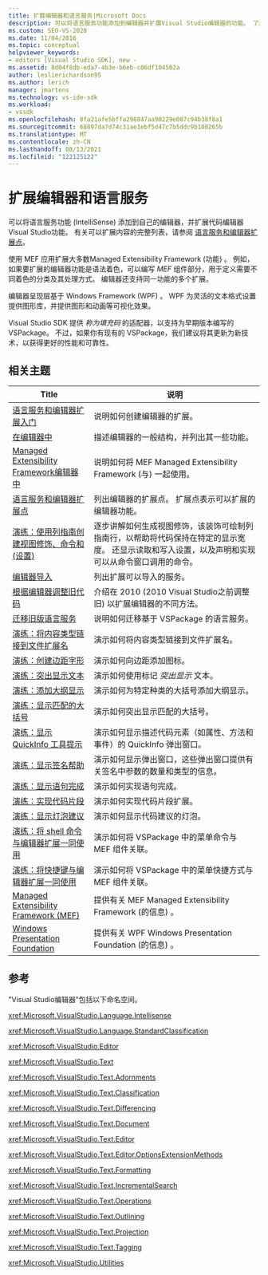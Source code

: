 ```yaml
---
title: 扩展编辑器和语言服务|Microsoft Docs
description: 可以将语言服务功能添加到编辑器并扩展Visual Studio编辑器的功能。 了解Managed Extensibility Framework。
ms.custom: SEO-VS-2020
ms.date: 11/04/2016
ms.topic: conceptual
helpviewer_keywords:
- editors [Visual Studio SDK], new -
ms.assetid: 8d04f8db-eda7-4b3e-b6eb-c06df104502a
author: leslierichardson95
ms.author: lerich
manager: jmartens
ms.technology: vs-ide-sdk
ms.workload:
- vssdk
ms.openlocfilehash: 8fa21afe5bffa298847aa90229e087c94b38f8a1
ms.sourcegitcommit: 68897da7d74c31ae1ebf5d47c7b5ddc9b108265b
ms.translationtype: MT
ms.contentlocale: zh-CN
ms.lasthandoff: 08/13/2021
ms.locfileid: "122125122"
---
```

# <a name="extend-the-editor-and-language-services"></a>扩展编辑器和语言服务
可以将语言服务功能 (IntelliSense) 添加到自己的编辑器，并扩展代码编辑器Visual Studio功能。  有关可以扩展内容的完整列表，请参阅 [语言服务和编辑器扩展点](../extensibility/language-service-and-editor-extension-points.md)。

 使用 MEF 应用扩展大多数Managed Extensibility Framework (功能) 。 例如，如果要扩展的编辑器功能是语法着色，可以编写 *MEF* 组件部分，用于定义需要不同着色的分类及其处理方式。 编辑器还支持同一功能的多个扩展。

 编辑器呈现层基于 Windows Framework (WPF) 。 WPF 为灵活的文本格式设置提供图形库，并提供图形和动画等可视化效果。

 Visual Studio SDK 提供 *称为填充码* 的适配器，以支持为早期版本编写的 VSPackage。 不过，如果你有现有的 VSPackage，我们建议将其更新为新技术，以获得更好的性能和可靠性。

## <a name="related-topics"></a>相关主题

|Title|说明|
|-----------|-----------------|
|[语言服务和编辑器扩展入门](../extensibility/getting-started-with-language-service-and-editor-extensions.md)|说明如何创建编辑器的扩展。|
|[在编辑器中](../extensibility/inside-the-editor.md)|描述编辑器的一般结构，并列出其一些功能。|
|[Managed Extensibility Framework编辑器中](../extensibility/managed-extensibility-framework-in-the-editor.md)|说明如何将 MEF Managed Extensibility Framework (与) 一起使用。|
|[语言服务和编辑器扩展点](../extensibility/language-service-and-editor-extension-points.md)|列出编辑器的扩展点。 扩展点表示可以扩展的编辑器功能。|
|[演练：使用列指南创建视图修饰、命令和 (设置) ](../extensibility/walkthrough-creating-a-view-adornment-commands-and-settings-column-guides.md)|逐步讲解如何生成视图修饰，该装饰可绘制列指南行，以帮助将代码保持在特定的显示宽度。  还显示读取和写入设置，以及声明和实现可以从命令窗口调用的命令。|
|[编辑器导入](../extensibility/editor-imports.md)|列出扩展可以导入的服务。|
|[根据编辑器调整旧代码](/previous-versions/visualstudio/visual-studio-2015/extensibility/adapting-legacy-code-to-the-editor?preserve-view=true&view=vs-2015)|介绍在 2010 (2010 Visual Studio之前调整旧) 以扩展编辑器的不同方法。|
|[迁移旧版语言服务](../extensibility/internals/migrating-a-legacy-language-service.md)|说明如何迁移基于 VSPackage 的语言服务。|
|[演练：将内容类型链接到文件扩展名](../extensibility/walkthrough-linking-a-content-type-to-a-file-name-extension.md)|演示如何将内容类型链接到文件扩展名。|
|[演练：创建边距字形](../extensibility/walkthrough-creating-a-margin-glyph.md)|演示如何向边距添加图标。|
|[演练：突出显示文本](../extensibility/walkthrough-highlighting-text.md)|演示如何使用标记 *突出显示* 文本。|
|[演练：添加大纲显示](../extensibility/walkthrough-outlining.md)|演示如何为特定种类的大括号添加大纲显示。|
|[演练：显示匹配的大括号](../extensibility/walkthrough-displaying-matching-braces.md)|演示如何突出显示匹配的大括号。|
|[演练：显示 QuickInfo 工具提示](../extensibility/walkthrough-displaying-quickinfo-tooltips.md)|演示如何显示描述代码元素（如属性、方法和事件）的 QuickInfo 弹出窗口。|
|[演练：显示签名帮助](../extensibility/walkthrough-displaying-signature-help.md)|演示如何显示弹出窗口，这些弹出窗口提供有关签名中参数的数量和类型的信息。|
|[演练：显示语句完成](../extensibility/walkthrough-displaying-statement-completion.md)|演示如何实现语句完成。|
|[演练：实现代码片段](../extensibility/walkthrough-implementing-code-snippets.md)|演示如何实现代码片段扩展。|
|[演练：显示灯泡建议](../extensibility/walkthrough-displaying-light-bulb-suggestions.md)|演示如何显示代码建议的灯泡。|
|[演练：将 shell 命令与编辑器扩展一同使用](../extensibility/walkthrough-using-a-shell-command-with-an-editor-extension.md)|演示如何将 VSPackage 中的菜单命令与 MEF 组件关联。|
|[演练：将快捷键与编辑器扩展一同使用](../extensibility/walkthrough-using-a-shortcut-key-with-an-editor-extension.md)|演示如何将 VSPackage 中的菜单快捷方式与 MEF 组件关联。|
|[Managed Extensibility Framework (MEF)](/dotnet/framework/mef/index)|提供有关 MEF Managed Extensibility Framework (的信息) 。|
|[Windows Presentation Foundation](/dotnet/framework/wpf/index)|提供有关 WPF Windows Presentation Foundation (的信息) 。|

## <a name="reference"></a>参考
 "Visual Studio编辑器"包括以下命名空间。

 <xref:Microsoft.VisualStudio.Language.Intellisense>

 <xref:Microsoft.VisualStudio.Language.StandardClassification>

 <xref:Microsoft.VisualStudio.Editor>

 <xref:Microsoft.VisualStudio.Text>

 <xref:Microsoft.VisualStudio.Text.Adornments>

 <xref:Microsoft.VisualStudio.Text.Classification>

 <xref:Microsoft.VisualStudio.Text.Differencing>

 <xref:Microsoft.VisualStudio.Text.Document>

 <xref:Microsoft.VisualStudio.Text.Editor>

 <xref:Microsoft.VisualStudio.Text.Editor.OptionsExtensionMethods>

 <xref:Microsoft.VisualStudio.Text.Formatting>

 <xref:Microsoft.VisualStudio.Text.IncrementalSearch>

 <xref:Microsoft.VisualStudio.Text.Operations>

 <xref:Microsoft.VisualStudio.Text.Outlining>

 <xref:Microsoft.VisualStudio.Text.Projection>

 <xref:Microsoft.VisualStudio.Text.Tagging>

 <xref:Microsoft.VisualStudio.Utilities>